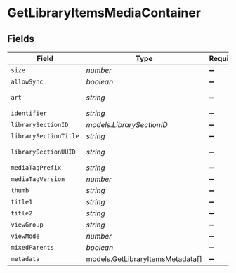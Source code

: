 # GetLibraryItemsMediaContainer


## Fields

| Field                                                                    | Type                                                                     | Required                                                                 | Description                                                              | Example                                                                  |
| ------------------------------------------------------------------------ | ------------------------------------------------------------------------ | ------------------------------------------------------------------------ | ------------------------------------------------------------------------ | ------------------------------------------------------------------------ |
| `size`                                                                   | *number*                                                                 | :heavy_minus_sign:                                                       | N/A                                                                      | 70                                                                       |
| `allowSync`                                                              | *boolean*                                                                | :heavy_minus_sign:                                                       | N/A                                                                      | true                                                                     |
| `art`                                                                    | *string*                                                                 | :heavy_minus_sign:                                                       | N/A                                                                      | /:/resources/movie-fanart.jpg                                            |
| `identifier`                                                             | *string*                                                                 | :heavy_minus_sign:                                                       | N/A                                                                      | com.plexapp.plugins.library                                              |
| `librarySectionID`                                                       | *models.LibrarySectionID*                                                | :heavy_minus_sign:                                                       | N/A                                                                      |                                                                          |
| `librarySectionTitle`                                                    | *string*                                                                 | :heavy_minus_sign:                                                       | N/A                                                                      | Movies                                                                   |
| `librarySectionUUID`                                                     | *string*                                                                 | :heavy_minus_sign:                                                       | N/A                                                                      | 322a231a-b7f7-49f5-920f-14c61199cd30                                     |
| `mediaTagPrefix`                                                         | *string*                                                                 | :heavy_minus_sign:                                                       | N/A                                                                      | /system/bundle/media/flags/                                              |
| `mediaTagVersion`                                                        | *number*                                                                 | :heavy_minus_sign:                                                       | N/A                                                                      | 1701731894                                                               |
| `thumb`                                                                  | *string*                                                                 | :heavy_minus_sign:                                                       | N/A                                                                      | /:/resources/movie.png                                                   |
| `title1`                                                                 | *string*                                                                 | :heavy_minus_sign:                                                       | N/A                                                                      | Movies                                                                   |
| `title2`                                                                 | *string*                                                                 | :heavy_minus_sign:                                                       | N/A                                                                      | Recently Released                                                        |
| `viewGroup`                                                              | *string*                                                                 | :heavy_minus_sign:                                                       | N/A                                                                      | movie                                                                    |
| `viewMode`                                                               | *number*                                                                 | :heavy_minus_sign:                                                       | N/A                                                                      | 65592                                                                    |
| `mixedParents`                                                           | *boolean*                                                                | :heavy_minus_sign:                                                       | N/A                                                                      | true                                                                     |
| `metadata`                                                               | [models.GetLibraryItemsMetadata](../models/getlibraryitemsmetadata.md)[] | :heavy_minus_sign:                                                       | N/A                                                                      |                                                                          |